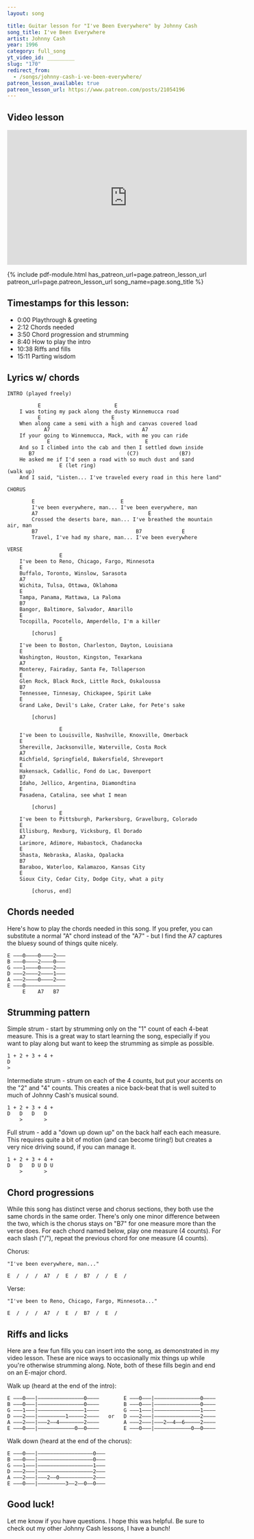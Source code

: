 ```yaml
---
layout: song

title: Guitar lesson for "I've Been Everywhere" by Johnny Cash
song_title: I've Been Everywhere
artist: Johnny Cash
year: 1996
category: full_song
yt_video_id: _________
slug: "170"
redirect_from:
  - /songs/johnny-cash-i-ve-been-everywhere/
patreon_lesson_available: true
patreon_lesson_url: https://www.patreon.com/posts/21054196
---
```


## Video lesson

<iframe width="560" height="315" src="https://www.youtube.com/embed/eNXGEQTd9Do?showinfo=0" frameborder="0" allowfullscreen></iframe>



{% include pdf-module.html has_patreon_url=page.patreon_lesson_url patreon_url=page.patreon_lesson_url song_name=page.song_title %}



## Timestamps for this lesson:

- 0:00 Playthrough & greeting
- 2:12 Chords needed
- 3:50 Chord progression and strumming
- 8:40 How to play the intro
- 10:38 Riffs and fills
- 15:11 Parting wisdom





## Lyrics w/ chords

    INTRO (played freely)

              E                        E
        I was toting my pack along the dusty Winnemucca road
              E                       E
        When along came a semi with a high and canvas covered load
                A7                              A7
        If your going to Winnemucca, Mack, with me you can ride
                 E                               E
        And so I climbed into the cab and then I settled down inside
           B7                              (C7)             (B7)
        He asked me if I'd seen a road with so much dust and sand
                     E (let ring)                                      (walk up)
        And I said, "Listen... I've traveled every road in this here land"

    CHORUS

            E                            E
            I've been everywhere, man... I've been everywhere, man
            A7                                    E
            Crossed the deserts bare, man... I've breathed the mountain air, man
            B7                                B7             E
            Travel, I've had my share, man... I've been everywhere

    VERSE
                     E
        I've been to Reno, Chicago, Fargo, Minnesota
        E
        Buffalo, Toronto, Winslow, Sarasota
        A7
        Wichita, Tulsa, Ottawa, Oklahoma
        E
        Tampa, Panama, Mattawa, La Paloma
        B7
        Bangor, Baltimore, Salvador, Amarillo
        E
        Tocopilla, Pocotello, Amperdello, I'm a killer

            [chorus]
                     E
        I've been to Boston, Charleston, Dayton, Louisiana
        E
        Washington, Houston, Kingston, Texarkana
        A7
        Monterey, Fairaday, Santa Fe, Tollaperson
        E
        Glen Rock, Black Rock, Little Rock, Oskaloussa
        B7
        Tennessee, Tinnesay, Chickapee, Spirit Lake
        E
        Grand Lake, Devil's Lake, Crater Lake, for Pete's sake

            [chorus]

                     E
        I've been to Louisville, Nashville, Knoxville, Omerback
        E
        Shereville, Jacksonville, Waterville, Costa Rock
        A7
        Richfield, Springfield, Bakersfield, Shreveport
        E
        Hakensack, Cadallic, Fond do Lac, Davenport
        B7
        Idaho, Jellico, Argentina, Diamondtina
        E
        Pasadena, Catalina, see what I mean

            [chorus]
                     E
        I've been to Pittsburgh, Parkersburg, Gravelburg, Colorado
        E
        Ellisburg, Rexburg, Vicksburg, El Dorado
        A7
        Larimore, Adimore, Habastock, Chadanocka
        E
        Shasta, Nebraska, Alaska, Opalacka
        B7
        Baraboo, Waterloo, Kalamazoo, Kansas City
        E
        Sioux City, Cedar City, Dodge City, what a pity

            [chorus, end]

## Chords needed

Here's how to play the chords needed in this song. If you prefer, you can substitute a normal "A" chord instead of the "A7" - but I find the A7 captures the bluesy sound of things quite nicely.

    E –––0––––0––––2–––
    B –––0––––2––––0–––
    G –––1––––0––––2–––
    D –––2––––2––––1–––
    A –––2––––0––––2–––
    E –––0–––––––––––––
         E    A7   B7

## Strumming pattern

Simple strum - start by strumming only on the "1" count of each 4-beat measure. This is a great way to start learning the song, especially if you want to play along but want to keep the strumming as simple as possible.

    1 + 2 + 3 + 4 +
    D
    >

Intermediate strum - strum on each of the 4 counts, but put your accents on the "2" and "4" counts. This creates a nice back-beat that is well suited to much of Johnny Cash's musical sound.

    1 + 2 + 3 + 4 +
    D   D   D   D
        >       >

Full strum - add a "down up down up" on the back half each each measure. This requires quite a bit of motion (and can become tiring!) but creates a very nice driving sound, if you can manage it.

    1 + 2 + 3 + 4 +
    D   D   D U D U
        >       >

## Chord progressions

While this song has distinct verse and chorus sections, they both use the same chords in the same order. There's only one minor difference between the two, which is the chorus stays on "B7" for one measure more than the verse does. For each chord named below, play one measure (4 counts). For each slash ("/"), repeat the previous chord for one measure (4 counts).

Chorus:

    "I've been everywhere, man..."

    E  /  /  /  A7  /  E  /  B7  /  /  E  /

Verse:

    "I've been to Reno, Chicago, Fargo, Minnesota..."

    E  /  /  /  A7  /  E  /  B7  /  E  /

## Riffs and licks

Here are a few fun fills you can insert into the song, as demonstrated in my video lesson. These are nice ways to occasionally mix things up while you're otherwise strumming along. Note, both of these fills begin and end on an E-major chord.

Walk up (heard at the end of the intro):

    E –––0–––|–––––––––––––––0––––        E –––0–––|–––––––––––––––0––––
    B –––0–––|–––––––––––––––0––––        B –––0–––|–––––––––––––––0––––
    G –––1–––|–––––––––––––––1––––        G –––1–––|–––––––––––––––1––––
    D –––2–––|–––––––––1–––––2––––   or   D –––2–––|–––––––––––––––2––––
    A –––2–––|–––2––4––––––––2––––        A –––2–––|–––2––4––6–––––2––––
    E –––0–––|––––––––––––0––0––––        E –––0–––|––––––––––––0––0––––

Walk down (heard at the end of the chorus):

    E –––0–––|––––––––––––––––––0–––
    B –––0–––|––––––––––––––––––0–––
    G –––1–––|––––––––––––––––––1–––
    D –––2–––|––––––––––––––––––2–––
    A –––2–––|–––2––0–––––––––––2–––
    E –––0–––|–––––––––3––2––0––0–––

## Good luck!

Let me know if you have questions. I hope this was helpful. Be sure to check out my other Johnny Cash lessons, I have a bunch!

